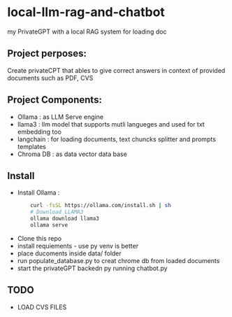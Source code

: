 # local-llm-rag-and-chatbot
my PrivateGPT with a local RAG system for loading doc 

## Project perposes:
Create privateCPT that ables to give correct answers in context of provided documents such as PDF, CVS 

## Project Components:
- Ollama : as LLM Serve engine
- llama3 : llm model that supports mutli langueges and used for txt embedding too
- langchain : for loading documents, text chuncks splitter and prompts templates
- Chroma DB : as data vector data base

## Install 
- Install Ollama :
  ```bash
      curl -fsSL https://ollama.com/install.sh | sh
      # Download LLAMA3
      ollama download llama3
      ollama serve
- Clone this repo
- install requiements - use py venv is better
- place ducoments inside data/ folder
- run populate_database.py to creat chrome db from loaded documents
- start the privateGPT backedn py running chatbot.py

## TODO
- LOAD CVS FILES 
